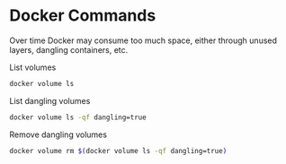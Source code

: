 # Docker Commands

Over time Docker may consume too much space, either through unused layers, dangling containers, etc.

List volumes

```bash
docker volume ls
```

List dangling volumes

```bash
docker volume ls -qf dangling=true
```

Remove dangling volumes

```bash
docker volume rm $(docker volume ls -qf dangling=true)
```
